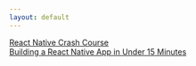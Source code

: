 ```yaml
---
layout: default
---
```

[React Native Crash Course](https://youtu.be/mkualZPRZCs)  
[Building a React Native App in Under 15 Minutes](https://youtu.be/lv00UOXxy0g)
